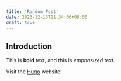 ```yaml
---
title: 'Random Post'
date: 2023-12-13T21:34:06+08:00
draft: true
---
```


## Introduction

This is **bold** text, and this is *emphasized* text.

Visit the [Hugo](https://gohugo.io) website!